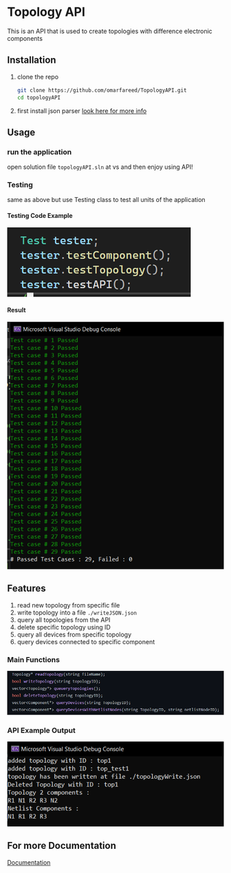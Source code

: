 # Topology API

This is an API that is used to create topologies with difference electronic components

## Installation

1. clone the repo
   ```bash
   git clone https://github.com/omarfareed/TopologyAPI.git
   cd topologyAPI
   ```
2. first install json parser
   [look here for more info](https://github.com/nlohmann/json)

## Usage

### run the application

open solution file `topologyAPI.sln` at vs and then enjoy using API!

### Testing

same as above but use Testing class to test all units of the application

#### Testing Code Example

![Testing example](./images/TestingExample.PNG)

#### Result

![Testing Result](./images/testResult.PNG)

## Features

1. read new topology from specific file
2. write topology into a file `./writeJSON.json`
3. query all topologies from the API
4. delete specific topology using ID
5. query all devices from specific topology
6. query devices connected to specific component

### Main Functions

![API functions](./images/API.PNG)

### API Example Output

![API Output](./images/Result.PNG)

## For more Documentation

[Documentation](./Documentation/README.MD)
